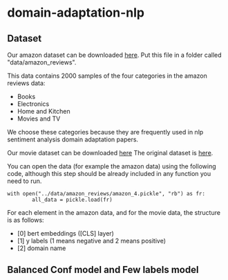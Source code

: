 # domain-adaptation-nlp

## Dataset
Our amazon dataset can be downloaded [here](https://drive.google.com/file/d/1zq_ltCCvozTCrdGReCefkhgZR-ueszda/view?usp=sharing).
Put this file in a folder called "data/amazon_reviews".

This data contains 2000 samples of the four categories in the amazon reviews data:
* Books
* Electronics
* Home and Kitchen
* Movies and TV



We choose these categories because they are frequently used in nlp sentiment analysis domain adaptation papers.

Our movie dataset can be downloaded [here](https://drive.google.com/file/d/199vK4As0u8MR6_BVXkNqRS2wXcBgA5Jo/view?usp=sharing)
The original dataset is [here](https://ai.stanford.edu/~amaas/data/sentiment/).

You can open the data (for example the amazon data) using the following code, 
although this step should be already included in any function you need to run.

```
with open("../data/amazon_reviews/amazon_4.pickle", "rb") as fr:
        all_data = pickle.load(fr)
```

For each element in the amazon data, and for the movie data, the structure is as follows:
* [0] bert embeddings ([CLS] layer)
* [1] y labels (1 means negative and 2 means positive)
* [2] domain name


## Balanced Conf model and Few labels model


